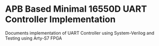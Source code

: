 # APB Based Minimal 16550D UART Controller Implementation
Documents implementation of UART Controller using System-Verilog and Testing using Arty-S7 FPGA
